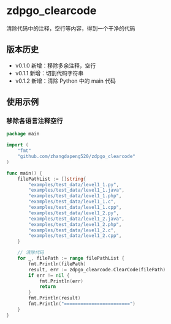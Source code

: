 # zdpgo_clearcode

清除代码中的注释，空行等内容，得到一个干净的代码

## 版本历史

- v0.1.0 新增：移除多余注释，空行
- v0.1.1 新增：切割代码字符串
- v0.1.2 新增：清除 Python 中的 main 代码

## 使用示例

### 移除各语言注释空行

```go
package main

import (
	"fmt"
	"github.com/zhangdapeng520/zdpgo_clearcode"
)

func main() {
	filePathList := []string{
		"examples/test_data/level1_1.py",
		"examples/test_data/level1_1.java",
		"examples/test_data/level1_1.php",
		"examples/test_data/level1_1.c",
		"examples/test_data/level1_1.cpp",
		"examples/test_data/level1_2.py",
		"examples/test_data/level1_2.java",
		"examples/test_data/level1_2.php",
		"examples/test_data/level1_2.c",
		"examples/test_data/level1_2.cpp",
	}

	// 清除代码
	for _, filePath := range filePathList {
		fmt.Println(filePath)
		result, err := zdpgo_clearcode.ClearCode(filePath)
		if err != nil {
			fmt.Println(err)
			return
		}
		fmt.Println(result)
		fmt.Println("========================")
	}
}
```

